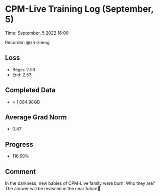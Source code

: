 
# CPM-Live Training Log (September, 5)

Time: September, 5 2022 16:00

Recorder: @zh-zheng

## Loss
- Begin: 2.53
- End: 2.53
	
## Completed Data
- $\approx$ 1,084.98GB

## Average Grad Norm
- 0.47

## Progress
- 116.50%

## Comment

In the darkness, new babies of CPM-Live family were born. Who they are? The answer will be revealed in the near future👀. 
